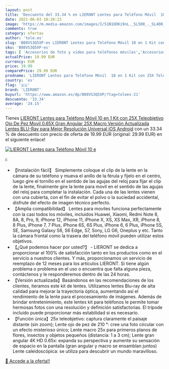 ```yaml
---
layout: post
title: 'Descuento del 33.34 % en LIERONT Lentes para Teléfono Móvil  10 e'
date: 2021-06-03 10:20:23
image: 'https://m.media-amazon.com/images/I/51N1OOKi9nL._SL500_._SL400_.jpg'
comments: true
category: ofertas
author: 'tole.es'
slug: 'B08VS3Q5XP-es LIERONT Lentes para Teléfono Móvil 10 en 1 Kit con 25X...'
sku: 'B08VS3Q5XP-es'
tags: [ 'Accesorios de foto y vídeo para teléfonos móviles','Accesorios para móviles','Comunicación móvil y accesorios','Electrónica','Lentes para móviles','android','lieront', ]
actualPrice: 19.99 EUR
currency: EUR
price: 19.99
comparePrice: 29.99 EUR
prodname: 'LIERONT Lentes para Teléfono Móvil  10 en 1 Kit con 25X Teleobjetivo  Ojo De Pez Movil  0.65X Gran Angular  25X Macro  Versión Actualizada Lentes BLU-Ray para Mejor Resolución  Universal iOS Android'
country: 'es'
flag: '🇪🇸'
brand: 'LIERONT'
buyurl: 'https://www.amazon.es/dp/B08VS3Q5XP/?tag=tolees-21'
descuento: '33.34'
average: '24.15'
---
```


Tienes [LIERONT Lentes para Teléfono Móvil  10 en 1 Kit con 25X Teleobjetivo  Ojo De Pez Movil  0.65X Gran Angular  25X Macro  Versión Actualizada Lentes BLU-Ray para Mejor Resolución  Universal iOS Android](https://www.amazon.es/dp/B08VS3Q5XP/?tag=tolees-21) con un 33.34 % de descuento con precio de oferta de 19.99 EUR (original: 29.99 EUR) en el siguiente enlace!

[![LIERONT Lentes para Teléfono Móvil  10 e](https://m.media-amazon.com/images/I/51N1OOKi9nL._SL500_._SL400_.jpg)](https://www.amazon.es/dp/B08VS3Q5XP/?tag=tolees-21)

ℹ️:

- 【Instalación fácil】 Simplemente coloque el clip de la lente en la cámara de su teléfono y mueva el anillo de la férula y fíjelo en el centro, luego gire el tornillo en el sentido de las agujas del reloj para fijar el clip de la lente, finalmente gire la lente para movil en el sentido de las agujas del reloj para completar la instalación. Cada una de las lentes vienen con una cubierta, con el fin de evitar el polvo o la suciedad accidental, disfrute del efecto de imagen técnico perfecto.
- 【Amplia compatibilidad】 Lentes para moviles funciona perfectamente con la casi todos los móviles, incluidos Huawei, Xiaomi, Redmi Note 8, 8A, 8, Pro, 9, iPhone 12, iPhone 11, iPhone X, XS, XS Max, XR, iPhone 8, 8 Plus, iPhone 7, 7 Plus, iPhone 6S, 6S Plus, iPhone 6, 6 Plus, iPhone 5S, SE, Samsung Galaxy S6, S6 Edge, S7, Sony, LG G6, Oneplus y etc. Tanto la cámara frontal como la trasera del teléfono móvil pueden utilizar estos objetivos.
- 【¿Qué podemos hacer por usted?】 - LIERONT se dedica a proporcionar el 100% de satisfacción tanto en los productos como en el servicio a nuestros clientes. Y más, proporcionamos un servicio de reemplazo de 12 meses para los artículos LIERONT. Si tiene algún problema o problema en el uso o encuentra que falta alguna pieza, contáctenos y le responderemos dentro de las 24 horas.
- 【Versión actualizada】Basándonos en las recomendaciones de los clientes, iteramos este kit de lentes. Utilizamos lentes Blu-ray de alta calidad para mejorar la trayectoria óptica, aumentando así el rendimiento de la lente para el procesamiento de imágenes. Además de brindar entretenimiento, este lentes kit para teléfonos le permite tomar hermosas fotos con una resolución y definición satisfactorias. El trípode incluido puede proporcionar más estabilidad si es necesario.
- 【Función única】25x teleobjetivo: captura claramente el paisaje distante (sin zoom); Lente ojo de pez de 210 °: cree una foto circular con un efecto misterioso único; Lente macro 25x para primeros planos de flores, insectos y objetos pequeños (distancia: 1 a 3 cm); Lente gran angular 4K HD 0.65x: expanda su perspectiva y aumente su sensación de espacio en la pantalla (gran angular y macro se ensamblan juntos) Lente caleidoscópica: se utiliza para descubrir un mundo maravilloso.

[🛒 Accede a la oferta!!](https://www.amazon.es/dp/B08VS3Q5XP/?tag=tolees-21)
